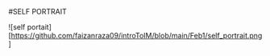 #SELF PORTRAIT

![self portait][https://github.com/faizanraza09/introToIM/blob/main/Feb1/self_portrait.png]
